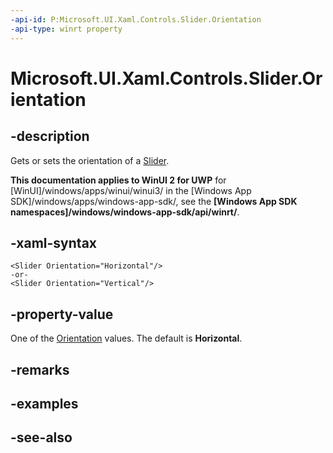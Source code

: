 ```yaml
---
-api-id: P:Microsoft.UI.Xaml.Controls.Slider.Orientation
-api-type: winrt property
---
```


<!-- Property syntax
public Windows.UI.Xaml.Controls.Orientation Orientation { get;  set; }
-->

# Microsoft.UI.Xaml.Controls.Slider.Orientation

## -description
Gets or sets the orientation of a [Slider](slider.md).

**This documentation applies to WinUI 2 for UWP** for [WinUI]/windows/apps/winui/winui3/ in the [Windows App SDK]/windows/apps/windows-app-sdk/, see the **[Windows App SDK namespaces]/windows/windows-app-sdk/api/winrt/**.

## -xaml-syntax
```xaml
<Slider Orientation="Horizontal"/>
-or-
<Slider Orientation="Vertical"/>
```


## -property-value
One of the [Orientation](orientation.md) values. The default is **Horizontal**.

## -remarks

## -examples

## -see-also
